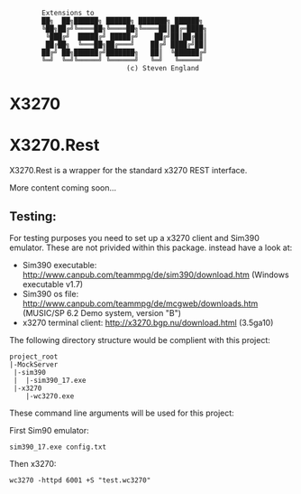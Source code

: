 ﻿```
        Extensions to 
        ██╗  ██╗██████╗ ██████╗ ███████╗ ██████╗     
        ╚██╗██╔╝╚════██╗╚════██╗╚════██║██╔═████╗    
         ╚███╔╝  █████╔╝ █████╔╝    ██╔╝██║██╔██║    
         ██╔██╗  ╚═══██╗██╔═══╝    ██╔╝ ████╔╝██║    
        ██╔╝ ██╗██████╔╝███████╗   ██║  ╚██████╔╝    
        ╚═╝  ╚═╝╚═════╝ ╚══════╝   ╚═╝   ╚═════╝     
                             (c) Steven England
```
X3270
===

X3270.Rest
===

X3270.Rest is a wrapper for the standard x3270 REST interface.

More content coming soon...

Testing:
---
For testing purposes you need to set up a x3270 client and Sim390 emulator. These are not privided within this package.
instead have a look at:

* Sim390 executable: http://www.canpub.com/teammpg/de/sim390/download.htm (Windows executable v1.7)
* Sim390 os file: http://www.canpub.com/teammpg/de/mcgweb/downloads.htm (MUSIC/SP 6.2 Demo system, version "B")
* x3270 terminal client: http://x3270.bgp.nu/download.html (3.5ga10)

The following directory structure would be complient with this project:
```
project_root
|-MockServer
 |-sim390
 |  |-sim390_17.exe
 |-x3270
    |-wc3270.exe
```
These command line arguments will be used for this project:

First Sim90 emulator:
```
sim390_17.exe config.txt
```
Then x3270:
```
wc3270 -httpd 6001 +S "test.wc3270"
```